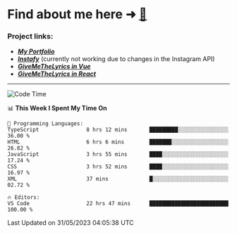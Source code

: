 # Find about me here ➜ [🧑](https://pauabella.dev)

### Project links:
- ***[My Portfolio](https://pauabella.dev)***
- ***[Instafy](https://instafy.me)*** (currently not working due to changes in the Instagram API)
- ***[GiveMeTheLyrics in Vue](https://lyrics.pauabella.dev)***
- ***[GiveMeTheLyrics in React](https://pauabella.dev/GiveMeTheLyrics)***

---
<!--START_SECTION:waka-->
![Code Time](http://img.shields.io/badge/Code%20Time-2%2C185%20hrs%2030%20mins-blue)

📊 **This Week I Spent My Time On** 

```text
💬 Programming Languages: 
TypeScript               8 hrs 12 mins       █████████░░░░░░░░░░░░░░░░   36.00 % 
HTML                     6 hrs 6 mins        ███████░░░░░░░░░░░░░░░░░░   26.82 % 
JavaScript               3 hrs 55 mins       ████░░░░░░░░░░░░░░░░░░░░░   17.24 % 
CSS                      3 hrs 52 mins       ████░░░░░░░░░░░░░░░░░░░░░   16.97 % 
XML                      37 mins             █░░░░░░░░░░░░░░░░░░░░░░░░   02.72 % 

🔥 Editors: 
VS Code                  22 hrs 47 mins      █████████████████████████   100.00 % 
```


 Last Updated on 31/05/2023 04:05:38 UTC
<!--END_SECTION:waka-->
